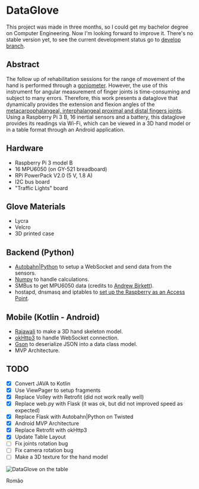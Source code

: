 # DataGlove

This project was made in three months, so I could get my bachelor degree on Computer Engineering. Now I'm looking forward to improve it. There's no stable version yet, to see the current development status go to [develop branch](https://github.com/matheusromao/dataglove-android/tree/develop).

## Abstract

The follow up of rehabilitation sessions for the range of movement of the hand is performed through a [goniometer](http://www.berktree.com/assets/images/default/stainless-steel-finger-goniometers-short-finger-goniometer-measures-3--9cm-long-model-926611.jpg). However, the use of this instrument for angular measurement of finger joints is time-consuming and subject to many errors. Therefore, this work presents a dataglove that dynamically provides the extension and flexion angles of the [metacarpophalangeal, interphalangeal proximal and distal fingers joints](http://www.assh.org/portals/1/Images/anatomy_images/Joints-Thumb-Inter.jpg?ver=2014-02-03-164205-753). Using a Raspberry Pi 3 B, 16 inertial sensors and a battery, this dataglove provides its readings via Wi-Fi, which can be viewed in a 3D hand model or in a table format through an Android application.

## Hardware

* Raspberry Pi 3 model B
* 16 MPU6050 (on GY-521 breadboard)
* RPi PowerPack V2.0 (5 V, 1.8 A)
* I2C bus board
* "Traffic Lights" board

## Glove Materials

* Lycra
* Velcro
* 3D printed case

## Backend (Python)

* [Autobahn|Python](https://github.com/crossbario/autobahn-python) to setup a WebSocket and send data from the sensors.
* [Numpy](https://github.com/numpy/numpy) to handle calculations. 
* SMBus to get MPU6050 data (credits to [Andrew Birkett](http://blog.bitify.co.uk/2013/11/reading-data-from-mpu-6050-on-raspberry.html)).
* hostapd, dnsmasq and iptables to [set up the Raspberry as an Access Point](https://github.com/raspberrypi/documentation/blob/master/configuration/wireless/access-point.md).

## Mobile (Kotlin - Android)

* [Rajawali](https://github.com/Rajawali/Rajawali) to make a 3D hand skeleton model.
* [okHttp3](https://github.com/square/okhttp) to handle WebSocket connection.
* [Gson](https://github.com/google/gson) to deserialize JSON into a data class model.
* MVP Architecture.

## TODO

- [x] Convert JAVA to Kotlin
- [x] Use ViewPager to setup fragments
- [x] Replace Volley with Retrofit (did not work really well)
- [x] Replace web.py with Flask (it was ok, but did not improved speed as expected)
- [x] Replace Flask with Autobahn|Python on Twisted
- [x] Android MVP Architecture
- [x] Replace Retrofit with okHttp3
- [x] Update Table Layout
- [ ] Fix joints rotation bug
- [ ] Fix camera rotation bug
- [ ] Make a 3D texture for the hand model

![DataGlove on the table](https://image.ibb.co/cK4sjn/Data_Glove.jpg)

Romão 
